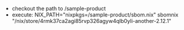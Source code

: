 - checkout the path to /sample-product
- execute: NIX_PATH="nixpkgs=/sample-product/sbom.nix" sbomnix "/nix/store/4rmk37ca2agi85rvp326agyw4qlb0yli-another-2.12.1"

